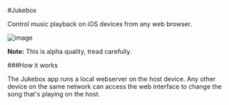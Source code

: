 #Jukebox

Control music playback on iOS devices from any web browser.

![image](http://www.kasrak.com/me/screenshots/jukebox.png)

**Note:** This is alpha quality, tread carefully.

###How it works

The Jukebox app runs a local webserver on the host device. Any other device on the same network can access the web interface to change the song that's playing on the host.

